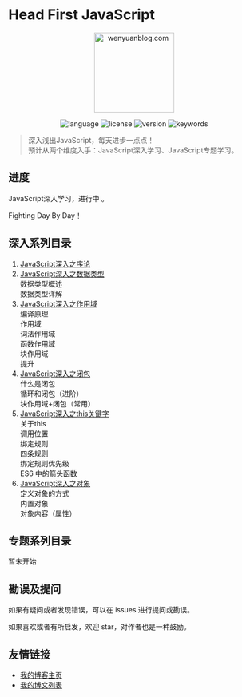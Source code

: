 # Head First JavaScript

<p align="center">
  <img src="https://www.wenyuanblog.com/medias/logo/javascript.png" alt="wenyuanblog.com" width="160" hegiht="160"/>
</p>

<p align="center">
  <img alt="language" src="https://img.shields.io/badge/language-md-brightgreen.svg?style=flat-square">
  <img alt="license" src="https://img.shields.io/badge/license-MIT-green.svg?style=flat-square">
  <img alt="version" src="https://img.shields.io/badge/version-2019-blue.svg?style=flat-square">
  <img alt="keywords" src="https://img.shields.io/badge/keywords-javascript-blue.svg?style=flat-square">
</p>

> 深入浅出JavaScript，每天进步一点点！  
> 预计从两个维度入手：JavaScript深入学习、JavaScript专题学习。

## 进度
JavaScript深入学习，进行中 。

Fighting Day By Day！


## 深入系列目录
1. [JavaScript深入之序论](https://github.com/winyuan/head-frist-javascript/blob/master/articles/深入系列/JavaScript深入之序论.md)  
2. [JavaScript深入之数据类型](https://github.com/winyuan/head-frist-javascript/blob/master/articles/深入系列/JavaScript深入之数据类型.md)  
  数据类型概述  
  数据类型详解  
3. [JavaScript深入之作用域](https://github.com/winyuan/head-frist-javascript/blob/master/articles/深入系列/JavaScript深入之作用域.md)  
  编译原理  
  作用域  
  词法作用域  
  函数作用域  
  块作用域  
  提升  
4. [JavaScript深入之闭包](https://github.com/winyuan/head-frist-javascript/blob/master/articles/深入系列/JavaScript深入之闭包.md)  
  什么是闭包  
  循环和闭包（进阶）  
  块作用域+闭包（常用）  
5. [JavaScript深入之this关键字](https://github.com/winyuan/head-frist-javascript/blob/master/articles/深入系列/JavaScript深入之this关键字.md)  
  关于this  
  调用位置  
  绑定规则  
  四条规则  
  绑定规则优先级  
  ES6 中的箭头函数  
6. [JavaScript深入之对象](https://github.com/winyuan/head-frist-javascript/blob/master/articles/深入系列/JavaScript深入之对象.md)  
  定义对象的方式  
  内置对象  
  对象内容（属性）  

## 专题系列目录
暂未开始

## 勘误及提问
如果有疑问或者发现错误，可以在 issues 进行提问或勘误。

如果喜欢或者有所启发，欢迎 star，对作者也是一种鼓励。

## 友情链接
* [我的博客主页](https://www.wenyuanblog.com/)
* [我的博文列表](https://github.com/winyuan/blog)
